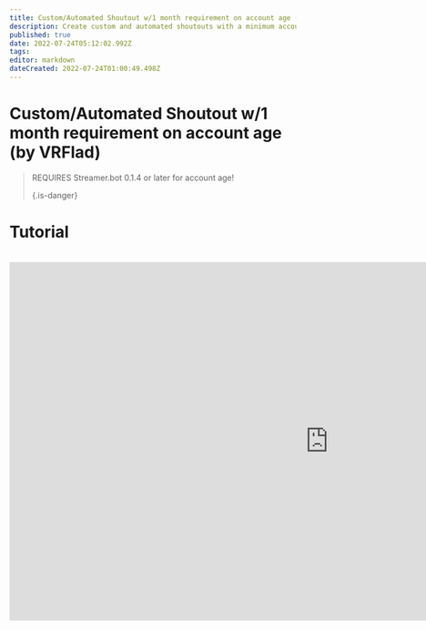 ```yaml
---
title: Custom/Automated Shoutout w/1 month requirement on account age (by VRFlad)
description: Create custom and automated shoutouts with a minimum account age requirement in Streamer.bot.
published: true
date: 2022-07-24T05:12:02.992Z
tags: 
editor: markdown
dateCreated: 2022-07-24T01:00:49.498Z
---
```


# Custom/Automated Shoutout w/1 month requirement on account age (by VRFlad)
> REQUIRES Streamer.bot 0.1.4 or later for account age! 
> 
> {.is-danger}

# Tutorial
<br>
<iframe width="1120" height="630" src="https://www.youtube.com/embed/oRIMafDpP-c" title="YouTube video player" frameborder="0" allow="accelerometer; autoplay; clipboard-write; encrypted-media; gyroscope; picture-in-picture" allowfullscreen></iframe>